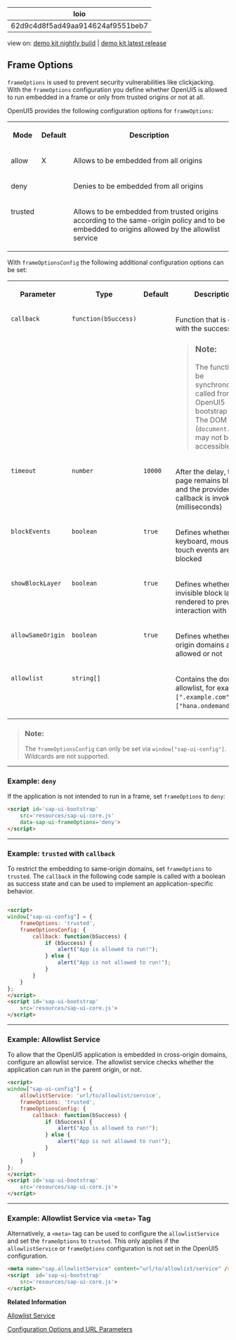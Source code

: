 <!-- loio62d9c4d8f5ad49aa914624af9551beb7 -->

| loio |
| -----|
| 62d9c4d8f5ad49aa914624af9551beb7 |

<div id="loio">

view on: [demo kit nightly build](https://openui5nightly.hana.ondemand.com/topic/62d9c4d8f5ad49aa914624af9551beb7) | [demo kit latest release](https://sdk.openui5.org/topic/62d9c4d8f5ad49aa914624af9551beb7)</div>

## Frame Options

`frameOptions` is used to prevent security vulnerabilities like clickjacking. With the `frameOptions` configuration you define whether OpenUI5 is allowed to run embedded in a frame or only from trusted origins or not at all.

OpenUI5 provides the following configuration options for `frameOptions`:


<table>
<tr>
<th valign="top">

Mode



</th>
<th valign="top">

Default



</th>
<th valign="top">

Description



</th>
</tr>
<tr>
<td valign="top">

allow



</td>
<td valign="top">

X



</td>
<td valign="top">

Allows to be embedded from all origins



</td>
</tr>
<tr>
<td valign="top">

deny



</td>
<td valign="top">



</td>
<td valign="top">

Denies to be embedded from all origins



</td>
</tr>
<tr>
<td valign="top">

trusted



</td>
<td valign="top">



</td>
<td valign="top">

Allows to be embedded from trusted origins according to the same-origin policy and to be embedded to origins allowed by the allowlist service



</td>
</tr>
</table>

With `frameOptionsConfig` the following additional configuration options can be set:


<table>
<tr>
<th valign="top">

Parameter



</th>
<th valign="top">

Type



</th>
<th valign="top">

Default



</th>
<th valign="top">

Description



</th>
</tr>
<tr>
<td valign="top">

 `callback` 



</td>
<td valign="top">

 `function(bSuccess)` 



</td>
<td valign="top">



</td>
<td valign="top">

Function that is called with the success state

> ### Note:  
> The function can be synchronously called from the OpenUI5 bootstrap script. The DOM \(`document.body`\) may not be accessible.



</td>
</tr>
<tr>
<td valign="top">

 `timeout` 



</td>
<td valign="top">

 `number` 



</td>
<td valign="top">

 `10000` 



</td>
<td valign="top">

After the delay, the page remains blocked and the provided callback is invoked \(milliseconds\)



</td>
</tr>
<tr>
<td valign="top">

 `blockEvents` 



</td>
<td valign="top">

 `boolean` 



</td>
<td valign="top">

 `true` 



</td>
<td valign="top">

Defines whether keyboard, mouse and touch events are blocked



</td>
</tr>
<tr>
<td valign="top">

 `showBlockLayer` 



</td>
<td valign="top">

 `boolean` 



</td>
<td valign="top">

 `true` 



</td>
<td valign="top">

Defines whether an invisible block layer is rendered to prevent interaction with the UI



</td>
</tr>
<tr>
<td valign="top">

 `allowSameOrigin` 



</td>
<td valign="top">

 `boolean` 



</td>
<td valign="top">

 `true` 



</td>
<td valign="top">

Defines whether same origin domains are allowed or not



</td>
</tr>
<tr>
<td valign="top">

 `allowlist` 



</td>
<td valign="top">

 `string[]` 



</td>
<td valign="top">



</td>
<td valign="top">

Contains the domain allowlist, for example `[".example.com"]`, `["hana.ondemand.com"]`.



</td>
</tr>
</table>

> ### Note:  
> The `frameOptionsConfig` can only be set via `window["sap-ui-config"]`. Wildcards are not supported.

***

### Example: `deny`

If the application is not intended to run in a frame, set `frameOptions` to `deny`:

```html
<script id='sap-ui-bootstrap'
    src='resources/sap-ui-core.js'
    data-sap-ui-frameOptions='deny'>
</script>
```

***

### Example: `trusted` with `callback` 

To restrict the embedding to same-origin domains, set `frameOptions` to `trusted`. The `callback` in the following code sample is called with a boolean as success state and can be used to implement an application-specific behavior.

```html

<script>
window["sap-ui-config"] = {
    frameOptions: 'trusted',
    frameOptionsConfig: {
        callback: function(bSuccess) {
            if (bSuccess) {
                alert("App is allowed to run!");
            } else {
                alert("App is not allowed to run!");
            }
        }
    }
};
</script>
<script id='sap-ui-bootstrap'
    src='resources/sap-ui-core.js'>
</script>
```

***

### Example: Allowlist Service

To allow that the OpenUI5 application is embedded in cross-origin domains, configure an allowlist service. The allowlist service checks whether the application can run in the parent origin, or not.

```html
<script>
window["sap-ui-config"] = {
    allowlistService: 'url/to/allowlist/service',
    frameOptions: 'trusted',
    frameOptionsConfig: {
        callback: function(bSuccess) {
            if (bSuccess) {
                alert("App is allowed to run!");
            } else {
                alert("App is not allowed to run!");
            }
        }
    }
};
</script>
<script id='sap-ui-bootstrap'
    src='resources/sap-ui-core.js'>
</script>
```

***

### Example: Allowlist Service via `<meta>` Tag

Alternatively, a `<meta>` tag can be used to configure the `allowlistService` and set the `frameOptions` to `trusted`. This only applies if the `allowlistService` or `frameOptions` configuration is not set in the OpenUI5 configuration.

```html
<meta name="sap.allowlistService" content="url/to/allowlist/service" />
<script  id='sap-ui-bootstrap'
    src='resources/sap-ui-core.js'>
</script>
```

**Related Information**  


[Allowlist Service](Allowlist_Service_d04a6d4.md "SAPUI5 supports the configuration of a central allowlist service.")

[Configuration Options and URL Parameters](Configuration_Options_and_URL_Parameters_91f2d03.md "The complete list of configuration options available in OpenUI5 can be found in the API Reference under sap.ui.core.Configuration. The following table shows a subset of the available configuration options.")

